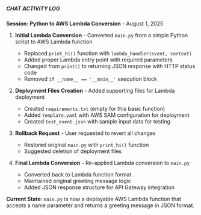 ##### CHAT ACTIVITY LOG

**Session: Python to AWS Lambda Conversion** - August 1, 2025

1. **Initial Lambda Conversion** - Converted `main.py` from a simple Python script to AWS Lambda function
   - Replaced `print_hi()` function with `lambda_handler(event, context)`
   - Added proper Lambda entry point with required parameters
   - Changed from `print()` to returning JSON response with HTTP status code
   - Removed `if __name__ == '__main__'` execution block

2. **Deployment Files Creation** - Added supporting files for Lambda deployment
   - Created `requirements.txt` (empty for this basic function)
   - Added `template.yaml` with AWS SAM configuration for deployment
   - Created `test_event.json` with sample input data for testing

3. **Rollback Request** - User requested to revert all changes
   - Restored original `main.py` with `print_hi()` function
   - Suggested deletion of deployment files

4. **Final Lambda Conversion** - Re-applied Lambda conversion to `main.py`
   - Converted back to Lambda function format
   - Maintained original greeting message logic
   - Added JSON response structure for API Gateway integration

**Current State**: `main.py` is now a deployable AWS Lambda function that accepts a name parameter and returns a greeting message in JSON format.
